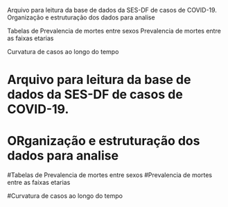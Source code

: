 Arquivo para leitura da base de dados da SES-DF de casos de COVID-19.
Organização e estruturação dos dados para analise

Tabelas de Prevalencia de mortes entre sexos
Prevalencia de mortes entre as faixas etarias

Curvatura de casos ao longo do tempo



# Arquivo para leitura da base de dados da SES-DF de casos de COVID-19. 
# ORganização e estruturação dos dados para analise

#Tabelas de Prevalencia de mortes entre sexos
#Prevalencia de mortes entre as faixas etarias

#Curvatura de casos ao longo do tempo
